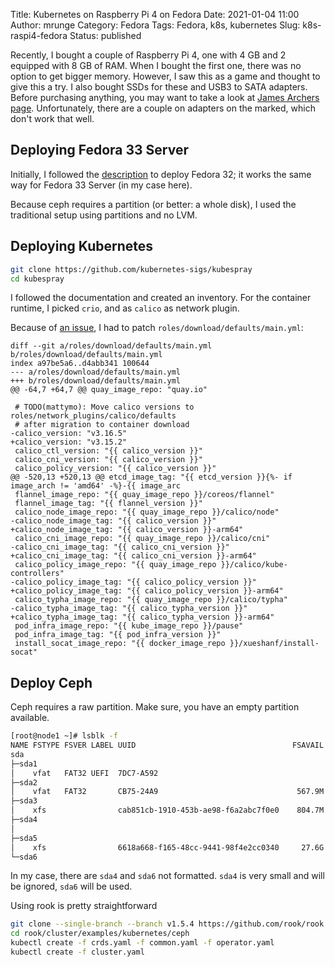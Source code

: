 Title: Kubernetes on Raspberry Pi 4 on Fedora
Date: 2021-01-04 11:00
Author: mrunge
Category: Fedora
Tags: Fedora, k8s, kubernetes
Slug: k8s-raspi4-fedora
Status: published

Recently, I bought a couple of Raspberry Pi 4, one with 4 GB and 2
equipped with 8 GB of RAM. When I bought the first one, there was no
option to get bigger memory. However, I saw this as a game and thought
to give this a try. I also bought SSDs for these and USB3 to SATA
adapters. Before purchasing anything, you may want to take a look at
[James Archers page](https://jamesachambers.com/raspberry-pi-4-usb-boot-config-guide-for-ssd-flash-drives/).
Unfortunately, there are a couple on adapters on the marked, which
don't work that well.

## Deploying Fedora 33 Server

Initially, I followed the [description](https://fwmotion.com/blog/operating-systems/2020-09-04-installing-fedora-server-onto-pi4/)
to deploy Fedora 32; it works the same way for Fedora 33 Server (in my case here).

Because ceph requires a partition (or better: a whole disk), I used the
traditional setup using partitions and no LVM.


## Deploying Kubernetes


```bash
git clone https://github.com/kubernetes-sigs/kubespray
cd kubespray
```

I followed the documentation and created an inventory. For the container
runtime, I picked `crio`, and as `calico` as network plugin.

Because of [an issue](https://github.com/projectcalico/calico/issues/4256),
I had to patch `roles/download/defaults/main.yml`:

    diff --git a/roles/download/defaults/main.yml b/roles/download/defaults/main.yml
    index a97be5a6..d4abb341 100644
    --- a/roles/download/defaults/main.yml
    +++ b/roles/download/defaults/main.yml
    @@ -64,7 +64,7 @@ quay_image_repo: "quay.io"

     # TODO(mattymo): Move calico versions to roles/network_plugins/calico/defaults
     # after migration to container download
    -calico_version: "v3.16.5"
    +calico_version: "v3.15.2"
     calico_ctl_version: "{{ calico_version }}"
     calico_cni_version: "{{ calico_version }}"
     calico_policy_version: "{{ calico_version }}"
    @@ -520,13 +520,13 @@ etcd_image_tag: "{{ etcd_version }}{%- if image_arch != 'amd64' -%}-{{ image_arc
     flannel_image_repo: "{{ quay_image_repo }}/coreos/flannel"
     flannel_image_tag: "{{ flannel_version }}"
     calico_node_image_repo: "{{ quay_image_repo }}/calico/node"
    -calico_node_image_tag: "{{ calico_version }}"
    +calico_node_image_tag: "{{ calico_version }}-arm64"
     calico_cni_image_repo: "{{ quay_image_repo }}/calico/cni"
    -calico_cni_image_tag: "{{ calico_cni_version }}"
    +calico_cni_image_tag: "{{ calico_cni_version }}-arm64"
     calico_policy_image_repo: "{{ quay_image_repo }}/calico/kube-controllers"
    -calico_policy_image_tag: "{{ calico_policy_version }}"
    +calico_policy_image_tag: "{{ calico_policy_version }}-arm64"
     calico_typha_image_repo: "{{ quay_image_repo }}/calico/typha"
    -calico_typha_image_tag: "{{ calico_typha_version }}"
    +calico_typha_image_tag: "{{ calico_typha_version }}-arm64"
     pod_infra_image_repo: "{{ kube_image_repo }}/pause"
     pod_infra_image_tag: "{{ pod_infra_version }}"
     install_socat_image_repo: "{{ docker_image_repo }}/xueshanf/install-socat"


## Deploy Ceph


Ceph requires a raw partition. Make sure, you have an empty partition available.

```bash
[root@node1 ~]# lsblk -f
NAME FSTYPE FSVER LABEL UUID                                   FSAVAIL FSUSE% MOUNTPOINT
sda
├─sda1
│    vfat   FAT32 UEFI  7DC7-A592
├─sda2
│    vfat   FAT32       CB75-24A9                               567.9M     1% /boot/efi
├─sda3
│    xfs                cab851cb-1910-453b-ae98-f6a2abc7f0e0    804.7M    23% /boot
├─sda4
│
├─sda5
│    xfs                6618a668-f165-48cc-9441-98f4e2cc0340     27.6G    45% /
└─sda6
```

In my case, there are `sda4` and `sda6` not formatted. `sda4` is very
small and will be ignored, `sda6` will be used.

Using rook is pretty straightforward

```bash
git clone --single-branch --branch v1.5.4 https://github.com/rook/rook.git
cd rook/cluster/examples/kubernetes/ceph
kubectl create -f crds.yaml -f common.yaml -f operator.yaml
kubectl create -f cluster.yaml
```



